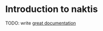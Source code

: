 # Introduction to naktis

TODO: write [great documentation](http://jacobian.org/writing/what-to-write/)
